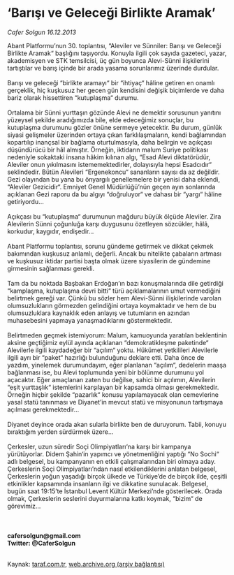 # ‘Barışı ve Geleceği Birlikte Aramak’

*Cafer Solgun 16.12.2013*

<div class="yazi">Abant Platformu’nun 30. toplantısı, “Aleviler ve Sünniler: Barışı ve Geleceği Birlikte Aramak“ başlığını taşıyordu. Konuyla ilgili çok sayıda gazeteci, yazar, akademisyen ve STK temsilcisi, üç gün boyunca Alevi-Sünni ilişkilerini tartıştılar ve barış içinde bir arada yasama sorunlarımız üzerinde durdular.<br/><br/>Barışı ve geleceği “birlikte aramayı“ bir “ihtiyaç“ hâline getiren en onamlı gerçeklik, hiç kuşkusuz her gecen gün kendisini değişik biçimlerde ve daha bariz olarak hissettiren “kutuplaşma“ durumu.<br/><br/>Ortalama bir Sünni yurttaşın gözünde Alevi ne demektir sorusunun yanıtını yüzeysel şekilde aradığımızda bile, elde edeceğimiz sonuçlar, bu kutuplaşma durumunu gözler önüne sermeye yetecektir. Bu durum, günlük siyasi gelişmeler üzerinden ortaya çıkan farklılaşmaların, kendi bağlamından kopartılıp inançsal bir bağlama oturtulmasıyla, daha belirgin ve açıkçası düşündürücü bir hâl almıştır. Örneğin, iktidarın malum Suriye politikası nedeniyle sokaktaki insana hâkim kılınan algı, “Esad Alevi diktatörüdür, Aleviler onun yıkılmasını istememektedirler, dolayısıyla hepsi Esadcıdır“ seklindedir. Bütün Alevileri “Ergenekoncu“ sananların sayısı da az değildir. Gezi olayından bu yana bu önyargılı genellemelere bir yenisi daha eklendi, “Aleviler Gezicidir“. Emniyet Genel Müdürlüğü’nün geçen ayın sonlarında açıklanan Gezi raporu da bu algıyı “doğruluyor“ ve dahası bir “yargı“ hâline getiriyordu...<br/><br/>Açıkçası bu “kutuplaşma“ durumunun mağduru büyük ölçüde Aleviler. Zira Alevilerin Sünni çoğunluğa karşı duygusunu özetleyen sözcükler, hâlâ, korkudur, kaygıdır, endişedir...<br/><br/>Abant Platformu toplantısı, sorunu gündeme getirmek ve dikkat çekmek bakımından kuşkusuz anlamlı, değerli. Ancak bu nitelikte çabaların artması ve kuşkusuz iktidar partisi başta olmak üzere siyasilerin de gündemine girmesinin sağlanması gerekli.<br/><br/>Tam da bu noktada Başbakan Erdoğan’ın bazı konuşmalarında dile getirdiği “kamplaşma, kutuplaşma devri bitti“ türü açıklamalarının umut vermediğini belirtmek gereği var. Çünkü bu sözler hem Alevi-Sünni ilişkilerinde varolan olumsuzlukların görmezden gelindiğini ortaya koymaktadır ve hem de bu olumsuzluklara kaynaklık eden anlayış ve tutumların en azından muhasebesini yapmaya yanaşmadıklarını göstermektedir.<br/><br/>Belirtmeden geçmek istemiyorum: Malum, kamuoyunda yaratılan beklentinin aksine geçtiğimiz eylül ayında açıklanan “demokratikleşme paketinde“ Alevilerle ilgili kaydadeğer bir “açılım“ yoktu. Hükümet yetkilileri Alevilerle ilgili ayrı bir “paket“ hazırlığı bulunduğunu deklare etti. Daha önce de yazdım, yinelemek durumundayım, eğer planlanan “açılım“, dedelerin maaşa bağlanması ise, bu Alevi toplumunda yeni bir bölünme durumunu yol açacaktır. Eğer amaçlanan zaten bu değilse, sahici bir açılımın, Alevilerin “eşit yurttaşlık“ istemlerini karşılayan bir kapsamda olması gerekmektedir. Örneğin hiçbir şekilde “pazarlık“ konusu yapılamayacak olan cemevlerine yasal statü tanınması ve Diyanet’in mevcut statü ve misyonunun tartışmaya açılması gerekmektedir...<br/><br/>Diyanet deyince orada akan sularla birlikte ben de duruyorum. Tabii, konuyu bıraktığım yerden sürdürmek üzere...<br/><br/>Çerkesler, uzun süredir Soçi Olimpiyatları‘na karşı bir kampanya yürütüyorlar. Didem Şahin‘in yapımcı ve yönetmenliğini yaptığı “No Sochi“ adlı belgesel, bu kampanyanın en etkili çalışmalarından biri olmaya aday. Çerkeslerin Soçi Olimpiyatları’ndan nasıl etkilendiklerini anlatan belgesel, Çerkeslerin yoğun yaşadığı birçok ülkede ve Türkiye’de de birçok ilde, çeşitli etkinlikler kapsamında insanların ilgi ve dikkatine sunulacak. Belgesel, bugün saat 19:15’te İstanbul Levent Kültür Merkezi’nde gösterilecek. Orada olmak, Çerkeslerin seslerini duyurmalarına katkı koymak, “bizim“ de görevimiz...<br/><br/><br/><br/><b>cafersolgun@gmail.com<br/>Twitter: @CaferSolgun</b><br/><br/>
</div>

Kaynak: [taraf.com.tr](http://www.taraf.com.tr:80/cafer-solgun/makale-barisi-ve-gelecegi-birlikte-aramak.htm), [web.archive.org (arşiv bağlantısı)](http://web.archive.org/web/20131219043448/http://www.taraf.com.tr:80/cafer-solgun/makale-barisi-ve-gelecegi-birlikte-aramak.htm)
